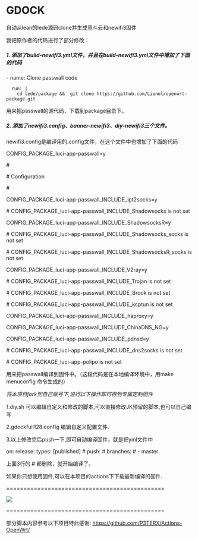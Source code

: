 # GDOCK
自动从lean的lede源码clone并生成竞斗云和newifi3固件

我把原作者的代码进行了部分修改：
##### 1. 添加了build-newifi3.yml文件，并且在build-newifi3.yml文件中增加了下面的代码

\- name: Clone passwall code

      run: |
        cd lede/package &&  git clone https://github.com/Lienol/openwrt-package.git

  用来把passwall的源代码，下载到package目录下。

##### 2. 添加了newifi3.config、banner-newifi3、diy-newifi3三个文件。
   newifi3.config是编译用的.config文件，在这个文件中也增加了下面的代码

CONFIG_PACKAGE_luci-app-passwall=y

\#

\# Configuration

\#

CONFIG_PACKAGE_luci-app-passwall_INCLUDE_ipt2socks=y

\# CONFIG_PACKAGE_luci-app-passwall_INCLUDE_Shadowsocks is not set

CONFIG_PACKAGE_luci-app-passwall_INCLUDE_ShadowsocksR=y

\# CONFIG_PACKAGE_luci-app-passwall_INCLUDE_Shadowsocks_socks is not set

\# CONFIG_PACKAGE_luci-app-passwall_INCLUDE_ShadowsocksR_socks is not set

CONFIG_PACKAGE_luci-app-passwall_INCLUDE_V2ray=y

\# CONFIG_PACKAGE_luci-app-passwall_INCLUDE_Trojan is not set

\# CONFIG_PACKAGE_luci-app-passwall_INCLUDE_Brook is not set

\# CONFIG_PACKAGE_luci-app-passwall_INCLUDE_kcptun is not set

CONFIG_PACKAGE_luci-app-passwall_INCLUDE_haproxy=y

CONFIG_PACKAGE_luci-app-passwall_INCLUDE_ChinaDNS_NG=y

CONFIG_PACKAGE_luci-app-passwall_INCLUDE_pdnsd=y

\# CONFIG_PACKAGE_luci-app-passwall_INCLUDE_dns2socks is not set

\# CONFIG_PACKAGE_luci-app-polipo is not set

  用来把passwall编译到固件中。（这段代码是在本地编译环境中，用make menuconfig 命令生成的）



*将本项目fork到自己账号下,进行以下操作即可得到专属定制固件*

1.diy.sh
可以编辑自定义和修改的脚本,可以直接修改JK预留的脚本,也可以自己编写

2.gdockfull128.config
编辑自定义配置文件.

3.以上修改完后push一下,即可自动编译固件，就是把yml文件中


on:
  release:
     types: [published]
  \#  push:
  \#    branches:
  \#      - master


上面3行的 \# 都删除，就开始编译了。


如果你只想使用固件,可以在本项目的actions下下载最新编译的固件.

==============================================

![](/screenshots/r619ac1.png)

==============================================

部分脚本内容参考以下项目特此感谢:
https://github.com/P3TERX/Actions-OpenWrt/
